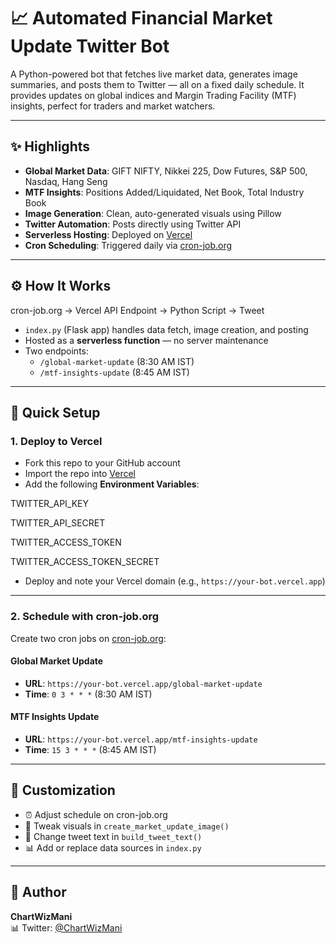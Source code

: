 # 📈 Automated Financial Market Update Twitter Bot

A Python-powered bot that fetches live market data, generates image summaries, and posts them to Twitter — all on a fixed daily schedule. It provides updates on global indices and Margin Trading Facility (MTF) insights, perfect for traders and market watchers.

---

## ✨ Highlights

- **Global Market Data**: GIFT NIFTY, Nikkei 225, Dow Futures, S&P 500, Nasdaq, Hang Seng  
- **MTF Insights**: Positions Added/Liquidated, Net Book, Total Industry Book  
- **Image Generation**: Clean, auto-generated visuals using Pillow  
- **Twitter Automation**: Posts directly using Twitter API  
- **Serverless Hosting**: Deployed on [Vercel](https://vercel.com)  
- **Cron Scheduling**: Triggered daily via [cron-job.org](https://cron-job.org)

---

## ⚙️ How It Works

cron-job.org → Vercel API Endpoint → Python Script → Tweet


- `index.py` (Flask app) handles data fetch, image creation, and posting  
- Hosted as a **serverless function** — no server maintenance  
- Two endpoints:
  - `/global-market-update` (8:30 AM IST)
  - `/mtf-insights-update` (8:45 AM IST)

---

## 🚀 Quick Setup

### 1. Deploy to Vercel

- Fork this repo to your GitHub account  
- Import the repo into [Vercel](https://vercel.com)  
- Add the following **Environment Variables**:

TWITTER_API_KEY

TWITTER_API_SECRET

TWITTER_ACCESS_TOKEN

TWITTER_ACCESS_TOKEN_SECRET


- Deploy and note your Vercel domain (e.g., `https://your-bot.vercel.app`)

---

### 2. Schedule with cron-job.org

Create two cron jobs on [cron-job.org](https://cron-job.org):

#### Global Market Update
- **URL**: `https://your-bot.vercel.app/global-market-update`
- **Time**: `0 3 * * *` (8:30 AM IST)

#### MTF Insights Update
- **URL**: `https://your-bot.vercel.app/mtf-insights-update`
- **Time**: `15 3 * * *` (8:45 AM IST)

---

## 🔧 Customization

- ⏰ Adjust schedule on cron-job.org  
- 🎨 Tweak visuals in `create_market_update_image()`  
- 📝 Change tweet text in `build_tweet_text()`  
- 📊 Add or replace data sources in `index.py`

---

## 👤 Author

**ChartWizMani**  
📊 Twitter: [@ChartWizMani](https://twitter.com/ChartWizMani)

